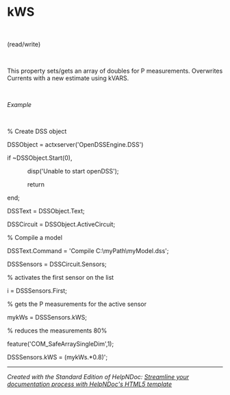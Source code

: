# kWS

&nbsp;

(read/write)

&nbsp;

This property sets/gets an array of doubles for P measurements. Overwrites Currents with a new estimate using kVARS.

&nbsp;

*Example*

&nbsp;

% Create DSS object

DSSObject = actxserver('OpenDSSEngine.DSS')

if ~DSSObject.Start(0),

&nbsp; &nbsp; &nbsp; &nbsp; &nbsp; &nbsp; disp('Unable to start openDSS');

&nbsp; &nbsp; &nbsp; &nbsp; &nbsp; &nbsp; return

end;

DSSText = DSSObject.Text;

DSSCircuit = DSSObject.ActiveCircuit;

% Compile a model &nbsp; &nbsp;

DSSText.Command = 'Compile C:\\myPath\\myModel.dss';

DSSSensors = DSSCircuit.Sensors;

% activates the first sensor on the list

i = DSSSensors.First;

% gets the P measurements for the active sensor

mykWs = DSSSensors.kWS;

% reduces the measurements 80%

feature('COM\_SafeArraySingleDim',1);

DSSSensors.kWS = (mykWs.\*0.8)';

***
_Created with the Standard Edition of HelpNDoc: [Streamline your documentation process with HelpNDoc's HTML5 template](<https://www.helpndoc.com/feature-tour/produce-html-websites/>)_
